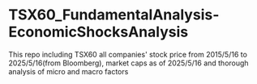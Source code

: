 # TSX60_FundamentalAnalysis-EconomicShocksAnalysis
This repo including TSX60 all companies' stock price from 2015/5/16 to 2025/5/16(from Bloomberg), market caps as of 2025/5/16 and thorough analysis of micro and macro factors
